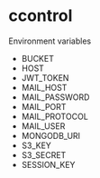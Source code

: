 # ccontrol

Environment variables

- BUCKET
- HOST
- JWT_TOKEN
- MAIL_HOST
- MAIL_PASSWORD
- MAIL_PORT
- MAIL_PROTOCOL
- MAIL_USER
- MONGODB_URI
- S3_KEY
- S3_SECRET
- SESSION_KEY

